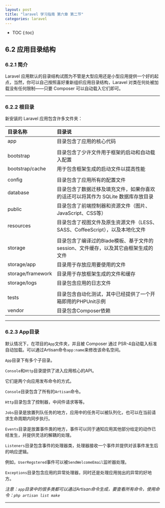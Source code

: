 ```yaml
---
layout: post
title: "laravel 学习指南 第六章 第二节"
categories: laravel
---
```


* TOC
{:toc}


## 6.2 应用目录结构

### 6.2.1 简介

Laravel 应用默认的目录结构试图为不管是大型应用还是小型应用提供一个好的起点，当然，你可以自己按照喜好重新组织应用目录结构，Laravel 对类在何处被加载没有任何限制——只要 Composer 可以自动载入它们即可。

-----

### 6.2.2 根目录

新安装的 Laravel 应用包含许多文件夹：

|目录名称|目录说|
|:---|:---|
|app|目录包含了应用的核心代码|
|||
|bootstrap|目录包含了少许文件用于框架的启动和自动载入配置|
|bootstrap/cache|用于包含框架生成的启动文件以提高性能|
|||
|config|目录包含了应用所有的配置文件|
|database|目录包含了数据迁移及填充文件，如果你喜欢的话还可以将其作为 SQLite 数据库存放目录|
|public|目录包含了前端控制器和资源文件（图片、JavaScript、CSS等）|
|resources|目录包含了视图文件及原生资源文件（LESS、SASS、CoffeeScript），以及本地化文件|
|||
|storage|目录包含了编译过的Blade模板、基于文件的session、文件缓存，以及其它由框架生成的文件|
|storage/app|目录用于存放应用要使用的文件|
|storage/framework|目录用于存放框架生成的文件和缓存|
|storage/logs|目录包含应用的日志文件|
|||
|tests|目录包含自动化测试，其中已经提供了一个开箱即用的PHPUnit示例|
|vendor|目录包含Composer依赖|

-----

### 6.2.3 App目录

默认情况下，在项目的`App`文件夹，并且被 Composer 通过 PSR-4自动载入标准 自动加载。可以通过Artisan命令`app:name`来修改该命名空间。

`App`目录下有多个子目录。

`Console`和`Http`目录提供了进入应用核心的API。

它们是两个向应用发布命令的方式。

`Console`目录包含了所有的`Artisan`命令。 

`Http`目录包含了控制器，中间件请求等等。

`Jobs`目录是放置列队任务的地方，应用中的任务可以被队列化，也可以在当前请求生命周期内同步执行。

`Events`目录是放置事件类的地方，事件可以同于通知应用其他部分给定的动作已经发生，并提供灵活的解耦的处理。

`Listeners`目录包含事件的处理器类，处理器接收一个事件并提供对该事件发生后的响应逻辑。

例如，`UserRegstered`事件可以被`SendWelcomeEmail`监听器处理。

`Exceptions`目录包含应用的异常处理器，同时还是处理应用抛出的异常的好地方。

*注意：`app`目录中的很多类都可以通过Artisan命令生成，要查看所有命令，使用命令：`php artisan list make`*


-----